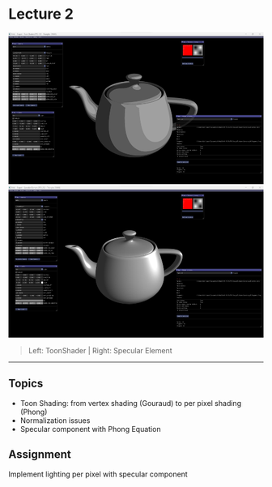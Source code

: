 # Lecture 2

<p align="center">
  <img  src="images/img2.png"  height="300" width="550">
  <img  src="images/img.png"  height="300" width="550">
</p>

> Left: ToonShader | Right: Specular Element

---

## Topics

* Toon Shading: from vertex shading (Gouraud) to per pixel shading (Phong)
* Normalization issues
* Specular component with Phong Equation

## Assignment

Implement lighting per pixel with specular component
